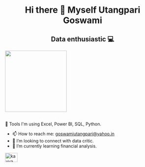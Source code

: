 
<h1 align="center"> Hi there 👋 Myself Utangpari Goswami </h1>
<h2 align="center">Data enthusiastic 💻</h2>


<img align="center" src="https://github.com/utangpari11/utangpari11/assets/22760850/dcd02e52-e709-4512-a2f2-126a91421241" width="200">
<br>
<br>

🏅 Tools I'm using 
Excel, Power BI, SQL, Python.

- 📫 How to reach me: goswamiutangpari@yahoo.in
- 👯 I’m looking to connect with data critic.
- 🌱 I’m currently learning financial analysis.

<a href="https://instagram.com/utangpari_goswami" target="blank"><img align="center" src="https://raw.githubusercontent.com/rahuldkjain/github-profile-readme-generator/master/src/images/icons/Social/instagram.svg" alt="kavya_grg" height="30" width="40" /></a>



<!--
**utangpari11/utangpari11** is a ✨ _special_ ✨ repository because its `README.md` (this file) appears on your GitHub profile.

Here are some ideas to get you started:

- 🔭 I’m currently working on ...
- 🌱 I’m currently learning ...
- 👯 I’m looking to collaborate on ...
- 🤔 I’m looking for help with ...
- 💬 Ask me about ...
- 📫 How to reach me: ...
- 😄 Pronouns: ...
- ⚡ Fun fact: ...
-->
